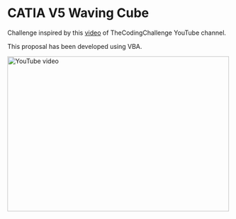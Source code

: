 # CATIA V5 Waving Cube

Challenge inspired by this [video](https://www.youtube.com/watch?v=H81Tdrmz2LA) of TheCodingChallenge YouTube channel.

This proposal has been developed using VBA.

<a href="http://www.youtube.com/watch?feature=player_embedded&v=IVVExjg4HzE
" target="_blank"><img src="http://img.youtube.com/vi/IVVExjg4HzE/0.jpg" 
alt="YouTube video" width="500" height="350" border="0" /></a>
